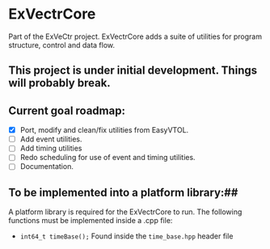 # ExVectrCore
Part of the ExVeCtr project. 
ExVectrCore adds a suite of utilities for program structure, control and data flow.
## **This project is under initial development. Things will probably break.**
## Current goal roadmap:
- [X] Port, modify and clean/fix utilities from EasyVTOL.
- [ ] Add event utilities.
- [ ] Add timing utilities
- [ ] Redo scheduling for use of event and timing utilities.
- [ ] Documentation.
## To be implemented into a platform library:##
A platform library is required for the ExVectrCore to run. The following functions must be implemented inside a .cpp file:
- `int64_t timeBase();` Found inside the `time_base.hpp` header file